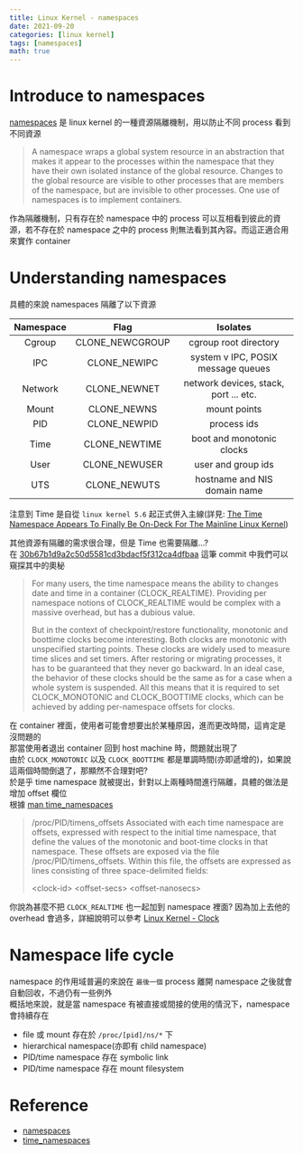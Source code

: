 ```yaml
---
title: Linux Kernel - namespaces
date: 2021-09-20
categories: [linux kernel]
tags: [namespaces]
math: true
---
```


# Introduce to namespaces
[namespaces](https://man7.org/linux/man-pages/man7/namespaces.7.html) 是 linux kernel 的一種資源隔離機制，用以防止不同 process 看到不同資源

> A namespace wraps a global system resource in an abstraction that
> makes it appear to the processes within the namespace that they
> have their own isolated instance of the global resource. Changes
> to the global resource are visible to other processes that are
> members of the namespace, but are invisible to other processes.
> One use of namespaces is to implement containers.

作為隔離機制，只有存在於 namespace 中的 process 可以互相看到彼此的資源，若不存在於 namespace 之中的 process 則無法看到其內容。而這正適合用來實作 container

# Understanding namespaces
具體的來說 namespaces 隔離了以下資源

| Namespace |      Flag       |               Isolates                |
| :-------: | :-------------: | :-----------------------------------: |
|  Cgroup   | CLONE_NEWCGROUP |         cgroup root directory         |
|    IPC    |  CLONE_NEWIPC   |  system v IPC, POSIX message queues   |
|  Network  |  CLONE_NEWNET   | network devices, stack, port ... etc. |
|   Mount   |   CLONE_NEWNS   |             mount points              |
|    PID    |  CLONE_NEWPID   |              process ids              |
|   Time    |  CLONE_NEWTIME  |       boot and monotonic clocks       |
|   User    |  CLONE_NEWUSER  |          user and group ids           |
|    UTS    |  CLONE_NEWUTS   |     hostname and NIS domain name      |

注意到 Time 是自從 `linux kernel 5.6` 起正式併入主線(詳見: [The Time Namespace Appears To Finally Be On-Deck For The Mainline Linux Kernel](https://www.phoronix.com/scan.php?page=news_item&px=Linux-Time-Namespace-Coming))

其他資源有隔離的需求很合理，但是 Time 也需要隔離...?\
在 [30b67b1d9a2c50d5581cd3bdacf5f312ca4dfbaa](https://git.kernel.org/pub/scm/linux/kernel/git/tip/tip.git/commit/?h=timers/core&id=769071ac9f20b6a447410c7eaa55d1a5233ef40c) 這筆 commit 中我們可以窺探其中的奧秘

> For many users, the time namespace means the ability to changes date and
> time in a container (CLOCK_REALTIME). Providing per namespace notions of
> CLOCK_REALTIME would be complex with a massive overhead, but has a dubious
> value.
>
> But in the context of checkpoint/restore functionality, monotonic and
> boottime clocks become interesting. Both clocks are monotonic with
> unspecified starting points. These clocks are widely used to measure time
> slices and set timers. After restoring or migrating processes, it has to be
> guaranteed that they never go backward. In an ideal case, the behavior of
> these clocks should be the same as for a case when a whole system is
> suspended. All this means that it is required to set CLOCK_MONOTONIC and
> CLOCK_BOOTTIME clocks, which can be achieved by adding per-namespace
> offsets for clocks.

在 container 裡面，使用者可能會想要出於某種原因，進而更改時間，這肯定是沒問題的\
那當使用者退出 container 回到 host machine 時，問題就出現了\
由於 `CLOCK_MONOTONIC` 以及 `CLOCK_BOOTTIME` 都是單調時間(亦即遞增的)，如果說這兩個時間倒退了，那顯然不合理對吧?\
於是乎 time namespace 就被提出，針對以上兩種時間進行隔離，具體的做法是增加 offset 欄位\
根據 [man time_namespaces](https://man7.org/linux/man-pages/man7/time_namespaces.7.html)

> /proc/PID/timens_offsets
> Associated with each time namespace are offsets, expressed with
> respect to the initial time namespace, that define the values of
> the monotonic and boot-time clocks in that namespace. These
> offsets are exposed via the file /proc/PID/timens_offsets.
> Within this file, the offsets are expressed as lines consisting
> of three space-delimited fields:
>
> &lt;clock-id&gt; &lt;offset-secs&gt; &lt;offset-nanosecs&gt;

你說為甚麼不把 `CLOCK_REALTIME` 也一起加到 namespace 裡面? 因為加上去他的 overhead 會過多，詳細說明可以參考 [Linux Kernel - Clock]()

# Namespace life cycle
namespace 的作用域普遍的來說在 `最後一個` process 離開 namespace 之後就會自動回收，不過仍有一些例外\
概括地來說，就是當 namespace 有被直接或間接的使用的情況下，namespace 會持續存在

- file 或 mount 存在於 `/proc/[pid]/ns/*` 下
- hierarchical namespace(亦即有 child namespace)
- PID/time namespace 存在 symbolic link
- PID/time namespace 存在 mount filesystem

# Reference
- [namespaces](https://man7.org/linux/man-pages/man7/namespaces.7.html)
- [time_namespaces](https://man7.org/linux/man-pages/man7/time_namespaces.7.html)
